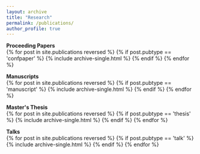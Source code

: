 ```yaml
---
layout: archive
title: "Research"
permalink: /publications/
author_profile: true
---
```


<p> <strong> Proceeding Papers </strong> <br>
{% for post in site.publications reversed %}
  {% if post.pubtype == 'confpaper' %}
      {% include archive-single.html %}
  {% endif %}
{% endfor %}

<p> <strong> Manuscripts </strong> <br>
{% for post in site.publications reversed %}
  {% if post.pubtype == 'manuscript' %}
      {% include archive-single.html %}
  {% endif %}
{% endfor %}

<p> <strong> Master's Thesis </strong> <br>
{% for post in site.publications reversed %}
  {% if post.pubtype == 'thesis' %}
      {% include archive-single.html %}
  {% endif %}
{% endfor %}

<p> <strong> Talks </strong> <br>
{% for post in site.publications reversed %}
  {% if post.pubtype == 'talk' %}
      {% include archive-single.html %}
  {% endif %}
{% endfor %}
